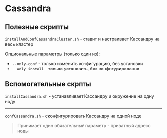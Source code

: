 # Cassandra

Полезные скрипты
----------

`installAndConfCassandraCluster.sh` - ставит и настраивает Кассандру на весь кластер

Опциональные параметры (только один из):
* `--only-conf` - только изменить конфигурацию, без установки
* `--only-install` - только установить, без конфигурирования

Вспомогательные скрпты
----------

`installCassandra.sh` - устанавливает Кассандру и окружение на одну ноду

----------

`confCassandra.sh` - сконфигурировать Кассандру на одной ноде

> Принимает один обязательный параметр - приватный адресс ноды
